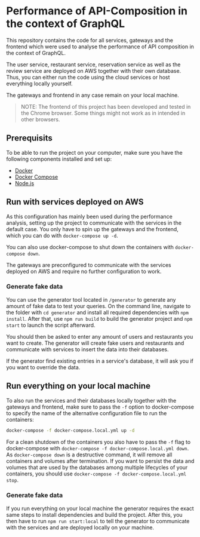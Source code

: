 # Performance of API-Composition in the context of GraphQL

This repository contains the code for all services, gateways and the frontend which were used to
analyse the performance of API composition in the context of GraphQL.

The user service, restaurant service, reservation service as well as the review service are deployed
on AWS together with their own database. Thus, you can either run the code using the cloud services
or host everything locally yourself.

The gateways and frontend in any case remain on your local machine.

> NOTE: The frontend of this project has been 
> developed and tested in the Chrome browser. 
> Some things might not work as in intended in 
> other browsers.

## Prerequisits

To be able to run the project on your computer, make sure you have the following components installed and set up:
* [Docker](https://www.docker.com)
* [Docker Compose](https://docs.docker.com/compose)
* [Node.js](https://nodejs.org)

## Run with services deployed on AWS

As this configuration has mainly been used during the performance analysis, setting up the project
to communicate with the services in the default case. You only have to spin up the gateways and the
frontend, which you can do with `docker-compose up -d`.

You can also use docker-compose to shut down the containers with `docker-compose down`.

The gateways are preconfigured to communicate with the services deployed on AWS and
require no further configuration to work.

### Generate fake data

You can use the generator tool located in `/generator` to generate any amount of fake data to test your queries.
On the command line, navigate to the folder with `cd generator` and install all required dependencies with `npm install`.
After that, use `npm run build` to build the generator project and `npm start` to launch the script afterward.

You should then be asked to enter any amount of users and restaurants you want to create.
The generator will create fake users and restaurants and communicate with services to insert the data into their databases.

If the generator find existing entries in a service's database, it will ask you if you want to override the data.

## Run everything on your local machine

To also run the services and their databases locally together with the gateways and frontend,
make sure to pass the `-f` option to docker-compose to specify the name of the alternative
configuration file to run the containers:

```bash
docker-compose -f docker-compose.local.yml up -d
```

For a clean shutdown of the containers you also have to pass the `-f` flag to docker-compose with
`docker-compose -f docker-compose.local.yml down`.
As `docker-compose down` is a destructive command, it will remove all containers and volumes after
termination. If you want to persist the data and volumes that are used by the databases among multiple lifecycles of your containers, you should use `docker-compose -f docker-compose.local.yml stop`.

### Generate fake data

If you run everything on your local machine the generator requires the exact same steps to install dependencies and build the project. After this, you then have to run `npm run start:local` to tell the generator to communicate with the services
and are deployed locally on your machine.
